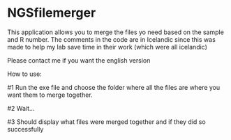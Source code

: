 # NGSfilemerger
This application allows you to merge the files yo need based on the sample and R number. 
The comments in the code are in Icelandic since this was made to help my lab save time in their work (which were all icelandic) 


Please contact me if you want the english version 

How to use: 

#1
Run the exe file and choose the folder where all the files are where you want them to merge together.

#2 
Wait...

#3 
Should display what files were merged together and if they did so successfully
